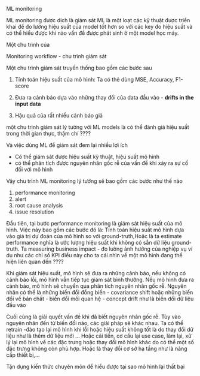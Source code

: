 ML monitoring 

ML monitoring được dịch là giám sát ML là một loạt các kỹ thuật được triển khai để đo lường hiệu suất
của model tốt hơn so với các key đo hiệu suất và có thể hiểu được khi nào vấn đề được phát sinh
ở một model học máy.

Một chu trình của 


Monitoring workflow - chu trình giám sát

Một chu trình giám sát truyền thống bao gồm các bước sau

1. Tính toán hiệu suất của mô hình: Ta có thẻ dùng MSE, Accuracy, F1-score

2. Đưa ra cảnh báo dựa vào những thay đổi của data đầu vào - **drifts in the input data**

3. Hậu quả của rất nhiều cảnh báo giả


một chu trình giám sát lý tưởng với ML models là có thể đánh giá hiệu suất trong thời gian thực, thậm chí ???? 

Và việc dùng ML để giám sát đem lại nhiều lợi ích
- Có thể giám sát được hiệu suất kỹ thuật, hiệu suất mô hình
- có thể phân tích được nguyên nhân gốc rễ của vấn đề khi xảy ra sự cố đối với mô hình

Vậy chu trình ML monitoring lý tưởng sẽ bao gồm các bước như thế nào

1. performance monitoring
2. alert
3. root cause analysis
4. issue resolution

Đầu tiên, tại bước performance monitoring là giám sát hiệu suất của mô hình. Việc này bao gồm các bước đó là: Tính toán hiệu suất mô hình dựa vào giá trị dự đoán của mô hình so với ground-truth,Hoặc là ta estimate performance nghĩa là ước lượng hiệu suất khi không có sẵn dữ liệu ground-truth. Ta measuring business impact - đo lường ảnh hưởng của nghiệp vụ ví dụ như các chỉ số KPI điều này cho ta cái nhìn về một mô hình đang thể hiện liên quan đến ????

Khi giám sát hiệu suất, mô hình sẽ đưa ra những cảnh báo, nếu không có cảnh báo lỗi, mô hình vẫn tiếp tục giám sát bình thường. Nếu mô hình đưa ra cảnh báo, mô hình sẽ chuyển qua phân tích nguyên nhân gốc rễ. Nguyên nhân có thể là những biến đổi đồng biến - covariance shift hoặc những biến đổi về bản chất - biến đổi mối quan hệ - concept drift như là biến đổi dữ liệu đầu vào

Cuối cùng là giải quyết vấn đề khi đã biết nguyên nhân gốc rễ. Tùy vào nguyên nhân đến từ biến đổi nào, các giải pháp sẽ khác nhau. Ta có thể retrain -đào tạo lại mô hình khi lỗi hoặc hiệu suất không tốt là do thay đổi dữ liệu như là thêm dữ liệu mới ... Hoặc cải tiến, cơ cấu lại use case, làm lại, xử lý lại mô hình về các đặc trưng hoặc thay đổi mô hình khác do có thể một số đặc trưng không còn phù hợp. Hoặc là thay đổi cơ sở hạ tầng như là nâng cấp thiết bị,...




Tận dụng kiến thức chuyên môn để hiểu được tại sao mô hình lại thất bại